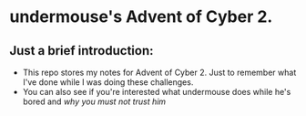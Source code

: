 # undermouse's Advent of Cyber 2.

## Just a brief introduction: 
- This repo stores my notes for Advent of Cyber 2. Just to remember what I've done while I was doing these challenges.  
- You can also see if you're interested what undermouse does while he's bored and *why you must not trust him*
